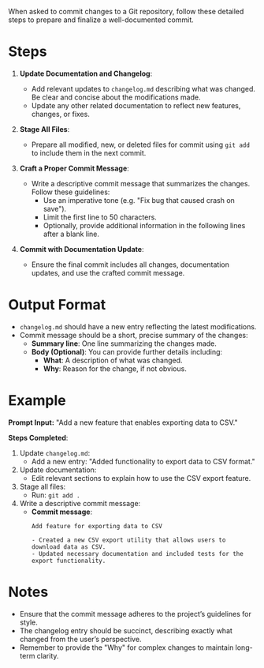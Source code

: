 When asked to commit changes to a Git repository, follow these detailed steps to prepare and finalize a well-documented commit.

# Steps

1. **Update Documentation and Changelog**:
   - Add relevant updates to `changelog.md` describing what was changed. Be clear and concise about the modifications made.
   - Update any other related documentation to reflect new features, changes, or fixes.

2. **Stage All Files**:
   - Prepare all modified, new, or deleted files for commit using `git add` to include them in the next commit.

3. **Craft a Proper Commit Message**:
   - Write a descriptive commit message that summarizes the changes. Follow these guidelines:
     - Use an imperative tone (e.g. "Fix bug that caused crash on save").
     - Limit the first line to 50 characters.
     - Optionally, provide additional information in the following lines after a blank line.
 
4. **Commit with Documentation Update**:
   - Ensure the final commit includes all changes, documentation updates, and use the crafted commit message.

# Output Format

- `changelog.md` should have a new entry reflecting the latest modifications.
- Commit message should be a short, precise summary of the changes:
  - **Summary line**: One line summarizing the changes made.
  - **Body (Optional)**: You can provide further details including:
    - **What**: A description of what was changed.
    - **Why**: Reason for the change, if not obvious.

# Example

**Prompt Input:**
"Add a new feature that enables exporting data to CSV."

**Steps Completed**:

1. Update `changelog.md`:
   - Add a new entry: "Added functionality to export data to CSV format."
2. Update documentation:
   - Edit relevant sections to explain how to use the CSV export feature.
3. Stage all files:
   - Run: `git add .`
4. Write a descriptive commit message:
   - **Commit message**: 
     ```
     Add feature for exporting data to CSV

     - Created a new CSV export utility that allows users to download data as CSV.
     - Updated necessary documentation and included tests for the export functionality.
     ```

# Notes

- Ensure that the commit message adheres to the project’s guidelines for style.
- The changelog entry should be succinct, describing exactly what changed from the user’s perspective.
- Remember to provide the "Why" for complex changes to maintain long-term clarity.